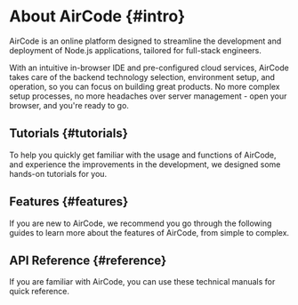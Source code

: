 # About AirCode {#intro}

AirCode is an online platform designed to streamline the development and deployment of Node.js applications, tailored for full-stack engineers.

With an intuitive in-browser IDE and pre-configured cloud services, AirCode takes care of the backend technology selection, environment setup, and operation, so you can focus on building great products. No more complex setup processes, no more headaches over server management - open your browser, and you're ready to go.

## Tutorials {#tutorials}

To help you quickly get familiar with the usage and functions of AirCode, and experience the improvements in the development, we designed some hands-on tutorials for you.

<ListBoxContainer>
<ListBox
  title="Quick Start"
  link="/getting-started/"
  description="It only takes 5 minutes to develop and publish a Hello World online back-end service to understand cloud functions quickly."
/>
<ListBox
  title="Database Introduction"
  link="/getting-started/database"
  description="Follow this simple tutorial to learn how to do database operations with AirCode's cloud functions."
/>
<ListBox
  title="File Storage Introduction"
  link="/getting-started/files"
  description="One-line code to upload files and get a CDN-accelerated access address."
/>
</ListBoxContainer>

## Features {#features}

If you are new to AirCode, we recommend you go through the following guides to learn more about the features of AirCode, from simple to complex.

<ListBoxContainer>
<ListBox
  title="Cloud Function"
  link="/guide/functions/"
  description="Write code with Node.js, test it online, and publish it as an online API in seconds."
/>
<ListBox
  title="Database"
  link="/guide/database/"
  description="Invoke the API directly in the cloud function for CRUD and more advanced data operations."
/>
<ListBox
  title="File Storage"
  link="/guide/files/"
  description="One-line code to upload, download, and delete files, with the built-in CDN acceleration functionality."
/>
<ListBox
  title="FAQs"
  link="/about/faq"
  description="Problems that may be encountered using AirCode. Seek solutions here."
/>
<ListBox
  title="Resource Limits"
  link="/about/limits"
  description="View the Resource Limits for different plans, and how to change them."
/>
</ListBoxContainer>

## API Reference {#reference}

If you are familiar with AirCode, you can use these technical manuals for quick reference.

<ListBoxContainer>
<ListBox
  link="/reference/server/functions-runtime"
  title="Function Runtime"
  description="Instructions on Node.js version, timeout, environment variables, auto-scaling, cold start, etc."
/>
<ListBox
  link="/reference/server/functions-api"
  title="Function API"
  description="Definitions of cloud function templates, params, and context."
/>
<ListBox
  title="Database API"
  link="/reference/server/database-api"
  description="API definitions about aircode.db."
/>
<ListBox
  title="File Storage API"
  link="/reference/server/files-api"
  description="API definitions about aircode.files."
/>
<ListBox
  title="Error Code Index"
  link="/errors/"
  description="Indexes of platform and service error codes in AirCode to quickly find root causes and solutions."
/>
</ListBoxContainer>
